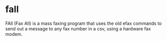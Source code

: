 # fall
FAll (Fax All) is a mass faxing program that uses the old efax commands to send out a message to any fax number in a csv, using a hardware fax modem.
